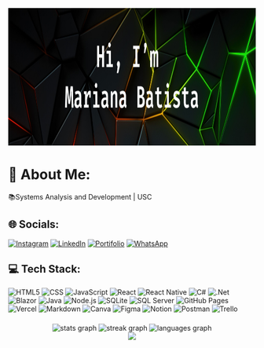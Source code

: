<div align="center">
  <a href='https://maahbatistaa-portfolio.vercel.app' target="_blank">
  <img height="280em" src="./assets/logoMariana1.png"/>
</a>
</div>

<h1> 💫 About Me:</h1>

📚Systems Analysis and Development | USC <br>


<!-- <img align="right" width="300" src="https://i2.wp.com/allhtaccess.info/wp-content/uploads/2018/03/programming.gif?fit=1281%2C716&ssl=1" /> -->

<h2> 🌐 Socials:</h2>

[![Instagram](https://img.shields.io/badge/Instagram-333333?style=flat&logo=Instagram)](https://instagram.com/codingwithmari) [![LinkedIn](https://img.shields.io/badge/LinkedIn-333333?style=flat&logo=LinkedIn)](https://linkedin.com/in/maahbatistaa) [![Portifolio](https://img.shields.io/badge/website-333333?style=flat&logo=About.me)](https://maahbatistaa.github.io/portfolio/) [![WhatsApp](https://img.shields.io/badge/WhatsApp-333333?style=flat&logo=WhatsApp)](https://wa.me/5541991568570)

<h2> 💻 Tech Stack:</h2>

![HTML5](https://img.shields.io/badge/-HTML5-333333?style=flat&logo=HTML5)
![CSS](https://img.shields.io/badge/-CSS3-333333?style=flat&logo=css3)
![JavaScript](https://img.shields.io/badge/-JavaScript-333333?style=flat&logo=javascript)
![React](https://img.shields.io/badge/-React-333333?style=flat&logo=react)
![React Native](https://img.shields.io/badge/-React%20Native-333333?style=flat&logo=react)
![C#](https://img.shields.io/badge/-CSharp-333333?style=flat&logo=csharp)
![.Net](https://img.shields.io/badge/-.NET-333333?style=flat&logo=.net)
![Blazor](https://img.shields.io/badge/-Blazor-333333?style=flat&logo=blazor)
![Java](https://img.shields.io/badge/-Java-333333?style=flat&logo=openjdk)
![Node.js](https://img.shields.io/badge/-Node.js-333333?style=flat&logo=node.js)
![SQLite](https://img.shields.io/badge/-SQLite-333333?style=flat&logo=sqlite)
![SQL Server](https://img.shields.io/badge/-MicrosoftSQLServer-333333?style=flat&logo=microsoft%20sql%20server)
![GitHub Pages](https://img.shields.io/badge/-GitHub-333333?style=flat&logo=GitHub)
![Vercel](https://img.shields.io/badge/-Vercel-333333?style=flat&logo=vercel)
![Markdown](https://img.shields.io/badge/-Markdown-333333?style=flat&logo=markdown)
![Canva](https://img.shields.io/badge/-Canva-333333?style=flat&logo=Canva)
![Figma](https://img.shields.io/badge/-Figma-333333?style=flat&logo=figma)
![Notion](https://img.shields.io/badge/-Notion-333333?style=flat&logo=notion)
![Postman](https://img.shields.io/badge/-Postman-333333?style=flat&logo=postman)
![Trello](https://img.shields.io/badge/-Trello-333333?style=flat&logo=Trello)


###

<div align="center">
  <img src="https://github-readme-stats.vercel.app/api?username=maahbatistaa&hide_title=true&hide_rank=false&show_icons=true&include_all_commits=true&count_private=true&disable_animations=false&theme=highcontrast&locale=en&hide_border=true" height="150" alt="stats graph"  />
  <img src="https://streak-stats.demolab.com?user=maahbatistaa&locale=en&mode=daily&theme=highcontrast&hide_border=true&border_radius=5" height="150" alt="streak graph"  />
  <img src="https://github-readme-stats.vercel.app/api/top-langs?username=maahbatistaa&locale=en&hide_title=true&layout=compact&card_width=320&langs_count=6&theme=highcontrast&hide_border=true" height="150" alt="languages graph"  />
</div>

<div align="center">
  <img src="https://profile-counter.glitch.me/maahbatistaa/count.svg?"  />
</div>

###
